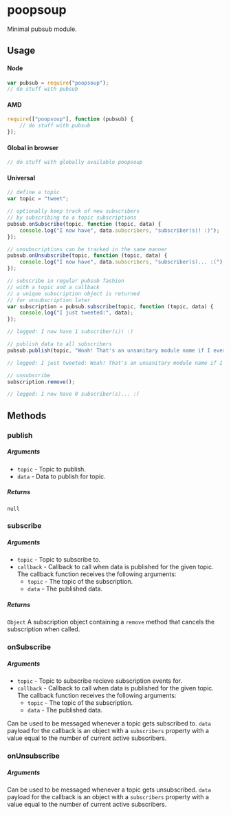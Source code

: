 poopsoup
========

Minimal pubsub module.

## Usage

#### Node

```js
var pubsub = require("poopsoup");
// do stuff with pubsub
```

#### AMD

```js
require(["poopsoup"], function (pubsub) {
	// do stuff with pubsub
});
```

#### Global in browser

```js
// do stuff with globally available poopsoup
```

#### Universal

```js
// define a topic
var topic = "tweet";

// optionally keep track of new subscribers
// by subscribing to a topic subscriptions
pubsub.onSubscribe(topic, function (topic, data) {
	console.log("I now have", data.subscribers, "subscriber(s)! :)");
});

// unsubscriptions can be tracked in the same manner
pubsub.onUnsubscribe(topic, function (topic, data) {
	console.log("I now have", data.subscribers, "subscriber(s)... :(");
});

// subscribe in regular pubsub fashion
// with a topic and a callback
// a unique subscription object is returned
// for unsubscription later
var subscription = pubsub.subscribe(topic, function (topic, data) {
    console.log("I just tweeted:", data);
});

// logged: I now have 1 subscriber(s)! :)

// publish data to all subscribers
pubsub.publish(topic, "Woah! That's an unsanitary module name if I ever saw one... #yuck");

// logged: I just tweeted: Woah! That's an unsanitary module name if I ever saw one... #yuck

// unsubscribe 
subscription.remove();

// logged: I now have 0 subscriber(s)... :(

```

## Methods

### publish

##### Arguments
- `topic` - Topic to publish.
- `data` - Data to publish for topic.

##### Returns
`null`

### subscribe

##### Arguments
- `topic` - Topic to subscribe to.
- `callback` - Callback to call when data is published for the given topic. The callback function receives the following arguments:
  - `topic` - The topic of the subscription.
  - `data` - The published data.

##### Returns
`Object`
A subscription object containing a `remove` method that cancels the subscription when called.


### onSubscribe

##### Arguments
- `topic` - Topic to subscribe recieve subscription events for.
- `callback` - Callback to call when data is published for the given topic. The callback function receives the following arguments:
  - `topic` - The topic of the subscription.
  - `data` - The published data.

Can be used to be messaged whenever a topic gets subscribed to.
`data` payload for the callback is an object with a `subscribers` property with a value equal to the number of current active subscribers.

### onUnsubscribe

##### Arguments

Can be used to be messaged whenever a topic gets unsubscribed.
`data` payload for the callback is an object with a `subscribers` property with a value equal to the number of current active subscribers.